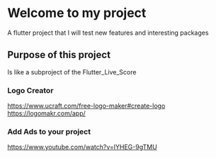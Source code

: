 # Welcome to my project

A flutter project that I will test new features and interesting packages

## Purpose of this project

Is like a subproject of the Flutter_Live_Score

### Logo Creator

https://www.ucraft.com/free-logo-maker#create-logo  
https://logomakr.com/app/

### Add Ads to your project

https://www.youtube.com/watch?v=IYHEG-9gTMU